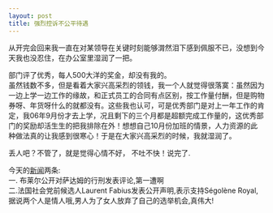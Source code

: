 ```yaml
---
layout: post
title: 强烈控诉不公平待遇
---
```


<p>从开完会回来我一直在对某领导在关键时刻能够潸然泪下感到佩服不已，没想到今天我也没忍住，在办公室里湿润了一把。</p>
<p>部门评了优秀，每人500大洋的奖金，却没有我的。<br />
虽然钱数不多，但是看着大家兴高采烈的领钱，我一个人就觉得很落寞：虽然因为一边上学一边工作的缘故，和正式员工的合同有点区别，按工作量付酬，但是购物券呀、年货呀什么的就都没有。这些我也认可，可是优秀部门是对上一年工作的肯定，我06年9月份才去上学，况且剩下的三个月都是超额完成工作量的，这优秀部门的奖励却活生生的把我排除在外！想想自己10月份加班的情景，人力资源的此种做法真的让我感到很寒心！于是在大家兴高采烈的时候，我就湿润了。</p>
<p>丢人吧？不管了，就是觉得心情不好， 不吐不快！说完了.</p>
<p>今天的<a href="http://www.francaisblog.com.cn/node/475">新闻</a>两条:<br />
一. 布莱尔公开对萨达姆的行刑发表评论,第一遭啊<br />
二.法国社会党前候选人Laurent Fabius发表公开声明,表示支持Ségolène Royal,据说两个人是情人哦,男人为了女人放弃了自己的选举机会,真伟大!
</p>
